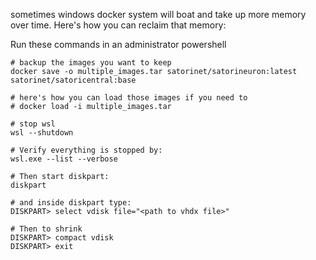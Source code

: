 sometimes windows docker system will boat and take up more memory over time. Here's how you can reclaim that memory:

Run these commands in an administrator powershell
```
# backup the images you want to keep
docker save -o multiple_images.tar satorinet/satorineuron:latest satorinet/satoricentral:base

# here's how you can load those images if you need to
# docker load -i multiple_images.tar

# stop wsl
wsl --shutdown

# Verify everything is stopped by:
wsl.exe --list --verbose

# Then start diskpart:
diskpart

# and inside diskpart type:
DISKPART> select vdisk file="<path to vhdx file>"

# Then to shrink
DISKPART> compact vdisk
DISKPART> exit
```
